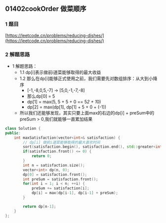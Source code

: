 ## 01402cookOrder 做菜顺序

### 1 题目
[https://leetcode.cn/problems/reducing-dishes/](https://leetcode.cn/problems/reducing-dishes/)

### 2 解题思路
- 1 解题思路：
  - 1.1 dp[i]表示做前i道菜能够取得的最大收益
  - 1.2 那么在dp[i]能够正式使用之前，我们需要先对数组排序：从大到小降序
    - [-1,-8,0,5,-7] -> [5,0,-1,-7,-8]
    - 那么dp[0] = 5
    - dp[1] = max(5, 5 + 5 + 0 == 5*2 + 1*0)
    - dp[2] = max(dp[1], dp[1] + 5 + 0 + (-1))
  - 所以我们还能够发现，其实只要上面max的右边的dp[i] + preSum中的preSum > 0,我们就能够一直累加结果

```cpp
class Solution {
public:
    int maxSatisfaction(vector<int>& satisfaction) {
        // dp[i] 做前i道菜能够取得的最大喜欢时间
        sort(satisfaction.begin(), satisfaction.end(), std::greater<int>());
        if(satisfaction.front() <= 0) {
            return 0;
        }
        int n = satisfaction.size();
        vector<int> dp(n, 0);
        dp[0] = satisfaction.front();
        int preSum = satisfaction.front();
        for(int i = 1; i < n; ++i) {
            preSum += satisfaction[i];
            dp[i] = max(dp[i-1], dp[i-1] + preSum);
        }

        return dp[n-1];
    }
};
```